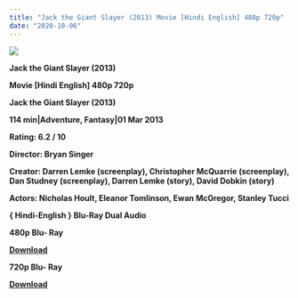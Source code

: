 ```yaml
---
title: "Jack the Giant Slayer (2013) Movie [Hindi English] 480p 720p"
date: "2020-10-06"
---
```


[**![](https://1.bp.blogspot.com/-FbyOalP9-Ho/XuJANyZYoTI/AAAAAAAADCY/8KKn7BmVAvUYEDMFhzwBKD5cTzAVZbpTgCLcBGAsYHQ/s1600/jakgint.jpg)**](https://1.bp.blogspot.com/-FbyOalP9-Ho/XuJANyZYoTI/AAAAAAAADCY/8KKn7BmVAvUYEDMFhzwBKD5cTzAVZbpTgCLcBGAsYHQ/s1600/jakgint.jpg)

 **Jack the Giant Slayer (2013)**

**Movie \[Hindi English\] 480p 720p** 

**Jack the Giant Slayer (2013)**

**114 min|Adventure, Fantasy|01 Mar 2013**

**Rating: 6.2 / 10** 

**Director: Bryan Singer**

**Creator: Darren Lemke (screenplay), Christopher McQuarrie (screenplay), Dan Studney (screenplay), Darren Lemke (story), David Dobkin (story)**

**Actors: Nicholas Hoult, Eleanor Tomlinson, Ewan McGregor, Stanley Tucci**

 **{ Hindi-English } Blu-Ray Dual Audio**

**480p Blu- Ray**

**[Download](https://coinquint.com/a2498/)** 

**720p Blu- Ray**

[**Download**](https://coinquint.com/a2500/)
